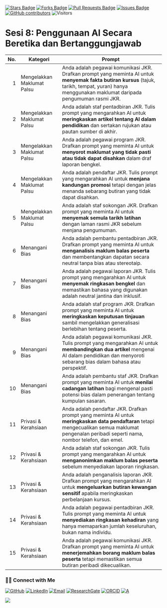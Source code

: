 <a href="https://github.com/drshahizan/short-course/stargazers"><img src="https://img.shields.io/github/stars/drshahizan/short-course" alt="Stars Badge"/></a>
<a href="https://github.com/drshahizan/short-course/network/members"><img src="https://img.shields.io/github/forks/drshahizan/short-course" alt="Forks Badge"/></a>
<a href="https://github.com/drshahizan/short-course/pulls"><img src="https://img.shields.io/github/issues-pr/drshahizan/short-course" alt="Pull Requests Badge"/></a>
<a href="https://github.com/drshahizan/short-course"><img src="https://img.shields.io/github/issues/drshahizan/short-course" alt="Issues Badge"/></a>
<a href="https://github.com/drshahizan/short-course/graphs/contributors"><img alt="GitHub contributors" src="https://img.shields.io/github/contributors/drshahizan/short-course?color=2b9348"></a>
![Visitors](https://api.visitorbadge.io/api/visitors?path=https%3A%2F%2Fgithub.com%2Fdrshahizan%2Fshort-course&labelColor=%23d9e3f0&countColor=%23697689&style=flat)

# Sesi 8: Penggunaan AI Secara Beretika dan Bertanggungjawab

| **No.** | **Kategori**               | **Prompt**                                                                                                                                                                                          |
| ------: | -------------------------- | --------------------------------------------------------------------------------------------------------------------------------------------------------------------------------------------------- |
|       1 | Mengelakkan Maklumat Palsu | Anda adalah pegawai komunikasi JKR. Drafkan prompt yang meminta AI untuk **menyemak fakta butiran kursus** (tajuk, tarikh, tempat, yuran) hanya menggunakan maklumat daripada pengumuman rasmi JKR. |
|       2 | Mengelakkan Maklumat Palsu | Anda adalah staf pentadbiran JKR. Tulis prompt yang mengarahkan AI untuk **meringkaskan artikel tentang AI dalam pendidikan** dan sertakan rujukan atau pautan sumber di akhir.                     |
|       3 | Mengelakkan Maklumat Palsu | Anda adalah pegawai program JKR. Drafkan prompt yang meminta AI untuk **menyorot maklumat yang tidak pasti atau tidak dapat disahkan** dalam draf laporan bengkel.                                  |
|       4 | Mengelakkan Maklumat Palsu | Anda adalah pendaftar JKR. Tulis prompt yang mengarahkan AI untuk **menjana kandungan promosi** tetapi dengan jelas menanda sebarang butiran yang tidak dapat disahkan.                             |
|       5 | Mengelakkan Maklumat Palsu | Anda adalah staf sokongan JKR. Drafkan prompt yang meminta AI untuk **menyemak semula tarikh latihan** dengan laman rasmi JKR sebelum menjana pengumuman.                                           |
|       6 | Menangani Bias             | Anda adalah pembantu pentadbiran JKR. Drafkan prompt yang meminta AI untuk **menganalisis maklum balas peserta** dan membentangkan dapatan secara neutral tanpa bias atau stereotaip.               |
|       7 | Menangani Bias             | Anda adalah pegawai laporan JKR. Tulis prompt yang mengarahkan AI untuk **menyemak ringkasan bengkel** dan memastikan bahasa yang digunakan adalah neutral jantina dan inklusif.                    |
|       8 | Menangani Bias             | Anda adalah staf program JKR. Drafkan prompt yang meminta AI untuk **meringkaskan keputusan tinjauan** sambil mengelakkan generalisasi berlebihan tentang peserta.                                  |
|       9 | Menangani Bias             | Anda adalah pegawai komunikasi JKR. Tulis prompt yang mengarahkan AI untuk **membandingkan dua artikel** mengenai AI dalam pendidikan dan menyoroti sebarang bias dalam bahasa atau perspektif.     |
|      10 | Menangani Bias             | Anda adalah pembantu staf JKR. Drafkan prompt yang meminta AI untuk **menilai cadangan latihan** bagi mengenal pasti potensi bias dalam penerangan tentang kumpulan sasaran.                        |
|      11 | Privasi & Kerahsiaan       | Anda adalah pendaftar JKR. Drafkan prompt yang meminta AI untuk **meringkaskan data pendaftaran** tetapi mengecualikan semua maklumat pengenalan peribadi seperti nama, nombor telefon, dan emel.   |
|      12 | Privasi & Kerahsiaan       | Anda adalah staf sokongan JKR. Tulis prompt yang mengarahkan AI untuk **menganonimkan maklum balas peserta** sebelum menyediakan laporan ringkasan.                                                 |
|      13 | Privasi & Kerahsiaan       | Anda adalah penganalisis laporan JKR. Drafkan prompt yang mengarahkan AI untuk **mengeluarkan butiran kewangan sensitif** apabila meringkaskan perbelanjaan kursus.                                 |
|      14 | Privasi & Kerahsiaan       | Anda adalah pegawai pentadbiran JKR. Tulis prompt yang meminta AI untuk **menyediakan ringkasan kehadiran** yang hanya memaparkan jumlah keseluruhan, bukan nama individu.                          |
|      15 | Privasi & Kerahsiaan       | Anda adalah pegawai komunikasi JKR. Drafkan prompt yang meminta AI untuk **menerjemahkan borang maklum balas peserta** tetapi memastikan semua butiran peribadi dikecualikan.                       |

### 🙌🏻 Connect with Me
<p align="left">
    <a href="https://github.com/drshahizan" target="_blank"><img alt="GitHub" src="https://img.shields.io/badge/-@drshahizan-181717?style=flat-square&logo=GitHub&logoColor=white"></a>
    <a href="https://www.linkedin.com/in/drshahizan" target="_blank"><img alt="LinkedIn" src="https://img.shields.io/badge/-drshahizan-blue?style=flat-square&logo=Linkedin&logoColor=white&link=https://www.linkedin.com/in/drshahizan/"></a>
    <a href="mailto:shahizan@utm.my" target="_blank"><img alt="Email" src="https://img.shields.io/badge/-shahizan@utm.my-c14438?style=flat-square&logo=Gmail&logoColor=white&link=mailto:shahizan@utm.my.com"></a>
    <a href="https://www.researchgate.net/profile/Mohd-Othman-28" target="_blank"><img alt="ResearchGate" src="https://img.shields.io/badge/-ResearchGate-00CCBB?style=flat-square&logo=ResearchGate&logoColor=white"></a>
    <a href="https://orcid.org/0000-0003-4261-1873" target="_blank"><img alt="ORCID" src="https://img.shields.io/badge/-ORCID-A6CE39?style=flat-square&logo=ORCID&logoColor=white"></a> 
 <a href="https://visitorbadge.io/status?path=https%3A%2F%2Fgithub.com%2Fdrshahizan" target="_blank"><img alt="A" src="https://api.visitorbadge.io/api/visitors?path=https%3A%2F%2Fgithub.com%2Fdrshahizan&labelColor=%23697689&countColor=%23555555&style=plastic"></a>
 
![](https://hit.yhype.me/github/profile?user_id=81284918)
</p>
